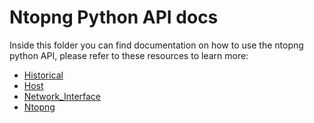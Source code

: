 # Ntopng Python API docs

Inside this folder you can find documentation on how to use the ntopng python API, please refer to these resources to learn more:

- [Historical](https://github.com/ntop/ntopng/blob/dev/python/docs/python_API_Historical.md)
- [Host](https://github.com/ntop/ntopng/blob/dev/python/docs/python_API_Host.md)
- [Network_Interface](https://github.com/ntop/ntopng/blob/dev/python/docs/python_API_interface.md)
- [Ntopng](https://github.com/ntop/ntopng/blob/dev/python/docs/python_API_ntopng.md)
